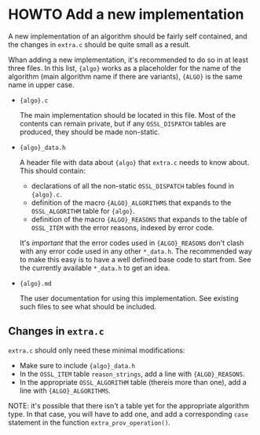 <!--
SPDX-FileCopyrightText: 2023-2024 "extra" provider collective

SPDX-License-Identifier: LGPL-3.0-or-later
-->

# HOWTO Add a new implementation

A new implementation of an algorithm should be fairly self contained,
and the changes in `extra.c` should be quite small as a result.

Whan adding a new implementation, it's recommended to do so in at
least three files.  In this list, `{algo}` works as a placeholder for
the name of the algorithm (main algorithm name if there are variants),
`{ALGO}` is the same name in upper case.

-   `{algo}.c`

    The main implementation should be located in this file.  Most of
    the contents can remain private, but if any `OSSL_DISPATCH` tables
    are produced, they should be made non-static.

-   `{algo}_data.h`

    A header file with data about `{algo}` that `extra.c` needs to
    know about.  This should contain:

    -   declarations of all the non-static `OSSL_DISPATCH` tables
        found in `{algo}.c`.
    -   definition of the macro `{ALGO}_ALGORITHMS` that expands
        to the `OSSL_ALGORITHM` table for `{algo}`.
    -   definition of the macro `{ALGO}_REASONS` that expands to the
        table of `OSSL_ITEM` with the error reasons, indexed by error
        code.

    It's *important* that the error codes used in `{ALGO}_REASONS`
    don't clash with any error code used in any other `*_data.h`.
    The recommended way to make this easy is to have a well defined
    base code to start from.  See the currently available `*_data.h`
    to get an idea.

-   `{algo}.md`

    The user documentation for using this implementation.  See
    existing such files to see what should be included.

## Changes in `extra.c`

`extra.c` should only need these minimal modifications:

-   Make sure to include `{algo}_data.h`
-   In the `OSSL_ITEM` table `reason_strings`, add a line with
    `{ALGO}_REASONS`.
-   In the appropriate `OSSL_ALGORITHM` table (thereis more than one),
    add a line with `{ALGO}_ALGORITHMS`.

NOTE: it's possible that there isn't a table yet for the appropriate
algorithm type.  In that case, you will have to add one, and add a
corresponding `case` statement in the function `extra_prov_operation()`.
